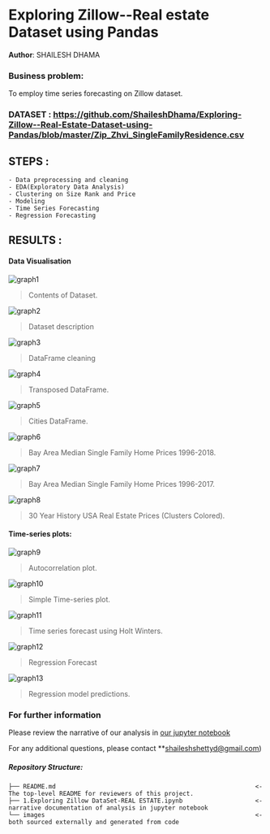 # Exploring Zillow--Real estate Dataset using Pandas

**Author**: SHAILESH DHAMA

### Business problem:

To employ time series forecasting on Zillow dataset.

### DATASET : https://github.com/ShaileshDhama/Exploring-Zillow--Real-Estate-Dataset-using-Pandas/blob/master/Zip_Zhvi_SingleFamilyResidence.csv

## STEPS :

    - Data preprocessing and cleaning
    - EDA(Exploratory Data Analysis)
    - Clustering on Size Rank and Price
    - Modeling
    - Time Series Forecasting
    - Regression Forecasting

## RESULTS :

#### Data Visualisation
![graph1](./ZILLOW-1.png)
> Contents of Dataset.

![graph2](./ZILLOW-2.png)
> Dataset description

![graph3](./ZILLOW-3.png)
> DataFrame cleaning

![graph4](./ZILLOW-4.png)
> Transposed DataFrame.

![graph5](./ZILLOW-5.png)
> Cities DataFrame.

![graph6](./newplot.png)
> Bay Area Median Single Family Home Prices 1996-2018.

![graph7](./newplot(2).png)
> Bay Area Median Single Family Home Prices 1996-2017.

![graph8](./newplot(3).png)
> 30 Year History USA Real Estate Prices (Clusters Colored).

#### Time-series plots:

![graph9](./ZILLOW-6.png)
> Autocorrelation plot.

![graph10](./ZILLOW-7.png)
> Simple Time-series plot.

![graph11](./ZILLOW-8.png)
> Time series forecast using Holt Winters.

![graph12](./ZILLOW-9.png)
> Regression Forecast

![graph13](./ZILLOW-10.png)
> Regression model predictions.

### For further information
Please review the narrative of our analysis in [our jupyter notebook](./1.Exploring%20Zillow%20DataSet-REAL%20ESTATE.ipynb)

For any additional questions, please contact **shaileshshettyd@gmail.com)

##### Repository Structure:

```
├── README.md                                                       <- The top-level README for reviewers of this project.
├── 1.Exploring Zillow DataSet-REAL ESTATE.ipynb                    <- narrative documentation of analysis in jupyter notebook
└── images                                                          <- both sourced externally and generated from code
```
